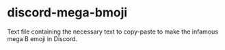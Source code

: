 # discord-mega-bmoji
Text file containing the necessary text to copy-paste to make the infamous mega B emoji in Discord.
